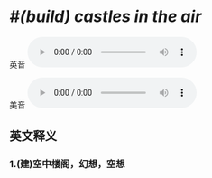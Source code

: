 # ***\#(build) castles in the air*** 
英音
<audio src="./media/build castles in the air1_AAC.aac" controls="controls"></audio>

美音
<audio src="./media/build castles in the air2_AAC.aac" controls="controls"></audio>



  

英文释义
---
### 1.**(建)空中楼阁，幻想，空想**  


